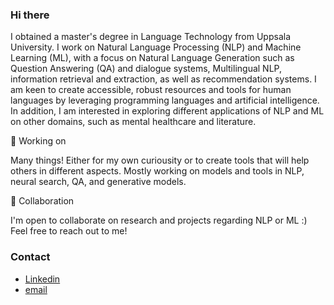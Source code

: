 ### Hi there
I obtained a master's degree in Language Technology from Uppsala University.
I work on Natural Language Processing (NLP) and Machine Learning (ML), with a focus on Natural Language Generation such as Question Answering (QA) and dialogue systems, Multilingual NLP, information retrieval and extraction, as well as recommendation systems. I am keen to create accessible, robust resources and tools for human languages by leveraging programming languages and artificial intelligence. In addition, I am interested in exploring different applications of NLP and ML on other domains, such as mental healthcare and literature.

🔭 Working on

Many things! Either for my own curiousity or to create tools that will help others in different aspects. Mostly working on models and tools in NLP, neural search, QA, and generative models.

🤝 Collaboration

I'm open to collaborate on research and projects regarding NLP or ML :) Feel free to reach out to me!

### Contact
- [Linkedin](https://www.linkedin.com/in/evelynkyl/)
- [email](mailto:evelyn.kyliu.uu@gmail.com)
